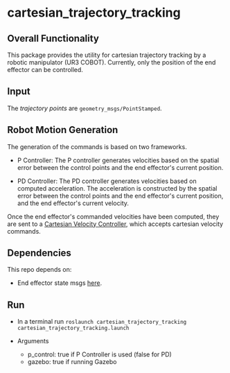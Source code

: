 # cartesian_trajectory_tracking

## Overall Functionality
This package provides the utility for cartesian trajectory tracking by a robotic manipulator (UR3 COBOT). Currently, only the position of the end effector can be controlled.

## Input 
The <em> trajectory points </em> are `geometry_msgs/PointStamped`.

## Robot Motion Generation
The generation of the commands is based on two frameworks. 

* P Controller: The P controller generates velocities based on the spatial error between the control points and the end effector's current position.

* PD Controller: The PD controller generates velocities based on computed acceleration. The acceleration is constructed by the spatial error between the control points and the end effector's current position, and the end effector's current velocity.

Once the end effector's commanded velocities have been computed, they are sent to a [Cartesian Velocity Controller](https://github.com/ThanasisTs/manos_control), which accepts cartesian velocity commands.  
 
## Dependencies 
This repo depends on:
* End effector state msgs [here](https://github.com/Roboskel_Manipulation/trajectory_execution_pkg/tree/master/trajectory_execution_msgs).

## Run 
* In a terminal run `roslaunch cartesian_trajectory_tracking cartesian_trajectory_tracking.launch`

* Arguments
   * p_control: true if P Controller is used (false for PD)
   * gazebo: true if running Gazebo
